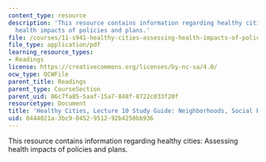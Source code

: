 ```yaml
---
content_type: resource
description: 'This resource contains information regarding healthy cities: Assessing
  health impacts of policies and plans.'
file: /courses/11-s941-healthy-cities-assessing-health-impacts-of-policies-and-plans-spring-2016/0444021a3bc90452951292b4250bb936_MIT11_S941S16_Class10Guide.pdf
file_type: application/pdf
learning_resource_types:
- Readings
license: https://creativecommons.org/licenses/by-nc-sa/4.0/
ocw_type: OCWFile
parent_title: Readings
parent_type: CourseSection
parent_uid: 86c7fa85-5aaf-15a7-848f-8722c033f20f
resourcetype: Document
title: 'Healthy Cities, Lecture 10 Study Guide: Neighborhoods, Social Environment'
uid: 0444021a-3bc9-0452-9512-92b4250bb936
---
```

This resource contains information regarding healthy cities: Assessing health impacts of policies and plans.